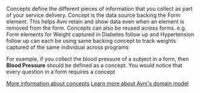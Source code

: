 Concepts define the different pieces of information that you collect as part of your service delivery. Concept is the data source backing the Form element. This helps Avni retain and show data even when an element is removed from the form. Concepts can also be reused across forms. e.g. Form elements for Weight captured in Diabetes follow up and Hypertension follow up can each be using same backing concept to track weights captured of the same individual across programs

For example, if you collect the blood pressure of a subject in a form, then **Blood Pressure** should be defined as a concept. You would notice that every question in a form requires a concept

[More information about concepts](https://avni.readme.io/docs/concepts)
[Learn more about Avni's domain model](https://avni.readme.io/docs/avnis-domain-model-of-field-based-work)
